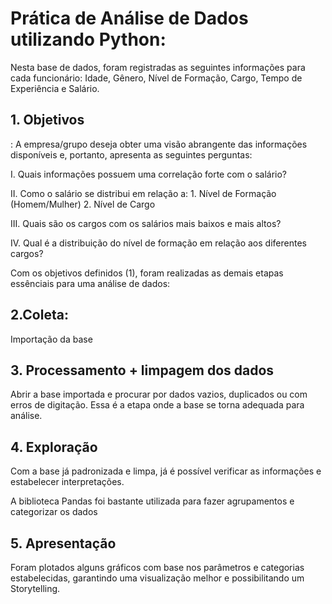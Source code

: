 <h1>Prática de Análise de Dados utilizando Python:</h1>

Nesta base de dados, foram registradas as seguintes informações para cada funcionário: Idade, Gênero, Nível de Formação, Cargo, Tempo de Experiência e Salário.

<h2>1. Objetivos</h2>: A empresa/grupo deseja obter uma visão abrangente das informações disponíveis e, portanto, apresenta as seguintes perguntas:
<p>I. Quais informações possuem uma correlação forte com o salário?</p>
<p>II. Como o salário se distribui em relação a:
   1. Nível de Formação (Homem/Mulher)
   2. Nível de Cargo</p>
<p>III. Quais são os cargos com os salários mais baixos e mais altos?</p>
<p>IV. Qual é a distribuição do nível de formação em relação aos diferentes cargos?</p>

Com os objetivos definidos (1), foram realizadas as demais etapas essênciais para uma análise de dados:
<h2>2.Coleta:</h2>
<p>Importação da base</p>
<h2>3. Processamento + limpagem dos dados</h2>
<p>Abrir a base importada e procurar por dados vazios, duplicados ou com erros de digitação. Essa é a etapa onde a base se torna adequada para análise.</p>
<h2>4. Exploração</h2>
<p>Com a base já padronizada e limpa, já é possível verificar as informações e estabelecer interpretações.</p>
<p>A biblioteca Pandas foi bastante utilizada para fazer agrupamentos e categorizar os dados</p>
<h2>5. Apresentação</h2>
<p>Foram plotados alguns gráficos com base nos parâmetros e categorias estabelecidas, garantindo uma visualização melhor e possibilitando um Storytelling.</p>

